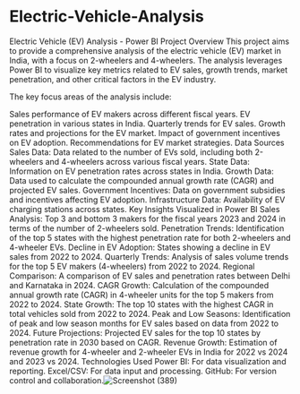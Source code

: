 # Electric-Vehicle-Analysis
Electric Vehicle (EV) Analysis - Power BI
Project Overview
This project aims to provide a comprehensive analysis of the electric vehicle (EV) market in India, with a focus on 2-wheelers and 4-wheelers. The analysis leverages Power BI to visualize key metrics related to EV sales, growth trends, market penetration, and other critical factors in the EV industry.

The key focus areas of the analysis include:

Sales performance of EV makers across different fiscal years.
EV penetration in various states in India.
Quarterly trends for EV sales.
Growth rates and projections for the EV market.
Impact of government incentives on EV adoption.
Recommendations for EV market strategies.
Data Sources
Sales Data: Data related to the number of EVs sold, including both 2-wheelers and 4-wheelers across various fiscal years.
State Data: Information on EV penetration rates across states in India.
Growth Data: Data used to calculate the compounded annual growth rate (CAGR) and projected EV sales.
Government Incentives: Data on government subsidies and incentives affecting EV adoption.
Infrastructure Data: Availability of EV charging stations across states.
Key Insights Visualized in Power BI
Sales Analysis: Top 3 and bottom 3 makers for the fiscal years 2023 and 2024 in terms of the number of 2-wheelers sold.
Penetration Trends: Identification of the top 5 states with the highest penetration rate for both 2-wheelers and 4-wheeler EVs.
Decline in EV Adoption: States showing a decline in EV sales from 2022 to 2024.
Quarterly Trends: Analysis of sales volume trends for the top 5 EV makers (4-wheelers) from 2022 to 2024.
Regional Comparison: A comparison of EV sales and penetration rates between Delhi and Karnataka in 2024.
CAGR Growth: Calculation of the compounded annual growth rate (CAGR) in 4-wheeler units for the top 5 makers from 2022 to 2024.
State Growth: The top 10 states with the highest CAGR in total vehicles sold from 2022 to 2024.
Peak and Low Seasons: Identification of peak and low season months for EV sales based on data from 2022 to 2024.
Future Projections: Projected EV sales for the top 10 states by penetration rate in 2030 based on CAGR.
Revenue Growth: Estimation of revenue growth for 4-wheeler and 2-wheeler EVs in India for 2022 vs 2024 and 2023 vs 2024.
Technologies Used
Power BI: For data visualization and reporting.
Excel/CSV: For data input and processing.
GitHub: For version control and collaboration.![Screenshot (389)](https://github.com/user-attachments/assets/8123c695-713a-4d15-ae11-3dd292dcca78)
